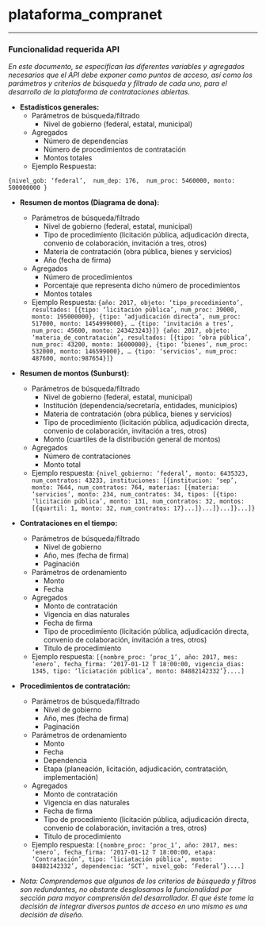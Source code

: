 # plataforma_compranet

***********************************************************

### Funcionalidad requerida API

*En este documento, se especifican las diferentes variables y agregados necesarios que el API debe exponer como puntos de acceso, así como los parámetros y criterios de búsqueda y filtrado de cada uno, para el desarrollo de la plataforma de contrataciones abiertas.*

* **Estadísticos generales:**
    * Parámetros de búsqueda/filtrado
      * Nivel de gobierno (federal, estatal, municipal)
    * Agregados
      * Número de dependencias
      * Número de procedimientos de contratación
      * Montos totales
    * Ejemplo Respuesta:

`{nivel_gob: ‘federal’,  num_dep: 176,  num_proc: 5460000, monto: 500000000 }`

* **Resumen de montos (Diagrama de dona):**
    * Parámetros de búsqueda/filtrado
      * Nivel de gobierno (federal, estatal, municipal)
      * Tipo de procedimiento (licitación pública, adjudicación directa, convenio de colaboración, invitación a tres, otros)
      * Materia de contratación (obra pública, bienes y servicios)
      * Año (fecha de firma)
    * Agregados
      * Número de procedimientos
      * Porcentaje que representa dicho número de procedimientos
      * Montos totales
    * Ejemplo Respuesta:
`{año: 2017, objeto: ‘tipo_procedimiento’, resultados: [{tipo: ‘licitación pública’, num_proc: 39000, monto: 195000000}, {tipo: ‘adjudicación directa’, num_proc: 517000, monto: 1454999000}, … {tipo: ‘invitación a tres’, num_proc: 45600, monto: 243423243}]}
{año: 2017, objeto: ‘materia_de_contratación’, resultados: [{tipo: ‘obra pública’, num_proc: 43200, monto: 16000000}, {tipo: ‘bienes’, num_proc: 532000, monto: 146599000}, … {tipo: ‘servicios’, num_proc: 487600, monto:987654}]}`

* **Resumen de montos (Sunburst):**
    * Parámetros de búsqueda/filtrado
      * Nivel de gobierno (federal, estatal, municipal)
      * Institución (dependencia/secretaría,  entidades, municipios)
      * Materia de contratación (obra pública, bienes y servicios)
      * Tipo de procedimiento  (licitación pública, adjudicación directa, convenio de colaboración, invitación a tres, otros)
      * Monto (cuartiles de la distribución general de montos)
    * Agregados
      * Número de contrataciones
      * Monto total
    * Ejemplo respuesta:
`{nivel_gobierno: ‘federal’, monto: 6435323, num_contratos: 43233, instituciones: [{institucion: ‘sep’, monto: 7644, num_contratos: 764, materias: [{materia: ‘servicios’, monto: 234, num_contratos: 34, tipos: [{tipo: ‘licitación pública’, monto: 131, num_contratos: 32, montos: [{quartil: 1, monto: 32, num_contratos: 17}...]}...]}...]}...]}`

* **Contrataciones en el tiempo:**
    * Parámetros de búsqueda/filtrado
      * Nivel de gobierno
      * Año, mes (fecha de firma)
      * Paginación
    * Parámetros de ordenamiento
      * Monto
      * Fecha
    * Agregados 
      * Monto de contratación
      * Vigencia en días naturales
      * Fecha de firma
      * Tipo de procedimiento (licitación pública, adjudicación directa, convenio de colaboración, invitación a tres, otros)
      * Titulo de procedimiento
    * Ejemplo respuesta:
`[{nombre_proc: ‘proc_1’, año: 2017, mes: ‘enero’, fecha_firma: ‘2017-01-12 T 18:00:00, vigencia_dias: 1345, tipo: ‘liciatación pública’, monto: 84882142332’}....]`


* **Procedimientos de contratación:**
    * Parámetros de búsqueda/filtrado
      * Nivel de gobierno
      * Año, mes (fecha de firma)
      * Paginación
    * Parámetros de ordenamiento
      * Monto
      * Fecha
      * Dependencia
      * Etapa (planeación, licitación, adjudicación, contratación, implementación)
    * Agregados
      * Monto de contratación
      * Vigencia en días naturales
      * Fecha de firma
      * Tipo de procedimiento (licitación pública, adjudicación directa, convenio de colaboración, invitación a tres, otros)
      * Titulo de procedimiento
    * Ejemplo respuesta:
`[{nombre_proc: ‘proc_1’, año: 2017, mes: ‘enero’, fecha_firma: ‘2017-01-12 T 18:00:00, etapa: ‘Contratación’, tipo: ‘liciatación pública’, monto: 84882142332’, dependencia: ‘SCT’, nivel_gob: ‘Federal’}....]`

* *Nota: Comprendemos que algunos de los criterios de búsqueda y filtros son redundantes, no obstante desglosamos la funcionalidad por sección para mayor comprensión del desarrollador. El que éste tome la decisión de integrar diversos puntos de acceso en uno mismo es una decisión de diseño.*
